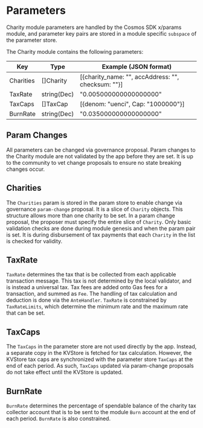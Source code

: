 <!--
order: 5
-->

# Parameters

Charity module parameters are handled by the Cosmos SDK x/params module, and parameter key pairs are stored in a module specific `subspace` of the parameter store.

The Charity module contains the following parameters:

| Key                | Type          | Example (JSON format)                                |
| ------------------ | ------------- | -----------------------------------------------------|
| Charities          | []Charity     | [{charity_name: "", accAddress: "", checksum: ""}]   |
| TaxRate            | string(Dec)   | "0.005000000000000000"                               |
| TaxCaps            | []TaxCap      | [{denom: "uenci", Cap: "1000000"}]                   |
| BurnRate           | string(Dec)   | "0.035000000000000000"                               |


## Param Changes
All parameters can be changed via governance proposal. Param changes to the Charity module are not validated by the app before they are set. It is up to the community to vet change proposals to ensure no state breaking changes occur.

## Charities

The `Charities` param is stored in the param store to enable change via governance `param-change` proposal. It is a slice of `Charity` objects. This structure allows more than one charity to be set. In a param change proposal, the proposer must specify the entire slice of `Charity`. Only basic validation checks are done during module genesis and when the param pair is set. It is during disbursement of tax payments that each `Charity` in the list is checked for validity. 

## TaxRate

`TaxRate` determines the tax that is be collected from each applicable transaction message. This tax is not determined by the local validator, and is instead a universal tax. Tax fees are added onto Gas fees for a transaction, and summed as `Fee`. The handling of tax calculation and deduction is done via the `AnteHandler`. `TaxRate` is constrained by `TaxRateLimits`, which determine the minimum rate and the maximum rate that can be set. 

## TaxCaps
The `TaxCaps` in the parameter store are not used directly by the app. Instead, a separate copy in the KVStore is fetched for tax calculation. However, the KVStore tax caps are synchronized with the parameter store `TaxCaps` at the end of each period. As such, `TaxCaps` updated via param-change proposals do not take effect until the KVStore is updated. 

## BurnRate

`BurnRate` determines the percentage of spendable balance of the charity tax collector account that is to be sent to the module `Burn` account at the end of each period. `BurnRate` is also constrained. 